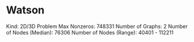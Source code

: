 # Watson

Kind: 2D/3D Problem
Max Nonzeros: 748331
Number of Graphs: 2
Number of Nodes (Median): 76306
Number of Nodes (Range): 40401 - 112211